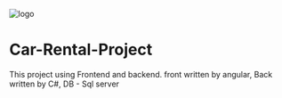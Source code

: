 ![logo](https://user-images.githubusercontent.com/82172922/160109338-e3172efa-bd0b-4950-9b4b-2e6d7b8c14fb.jpg)

# Car-Rental-Project
This project using Frontend and backend. front written by angular, Back written by C#, DB - Sql server
